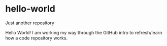 # hello-world
Just another repository

Hello World!
I am working my way through the GitHub intro to refresh/learn how a code repository works.
